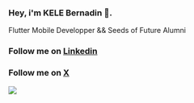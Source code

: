 ### Hey, i'm KELE Bernadin 👋.

Flutter Mobile Developper && Seeds of Future Alumni
### Follow me on [Linkedin](https://www.linkedin.com/in/bernadin-kele-b7466a246)
### Follow me on [X](https://twitter.com/kelebernadin00)
![](https://github-readme-stats.vercel.app/api?username=bernadinkele&show=reviews,discussions_started,discussions_answered,prs_merged,prs_merged_percentage&show_icons=true&bg_color=0D1117&border_radius=0&hide_title=true&text_color=FFF&icon_color=296ECA&)


